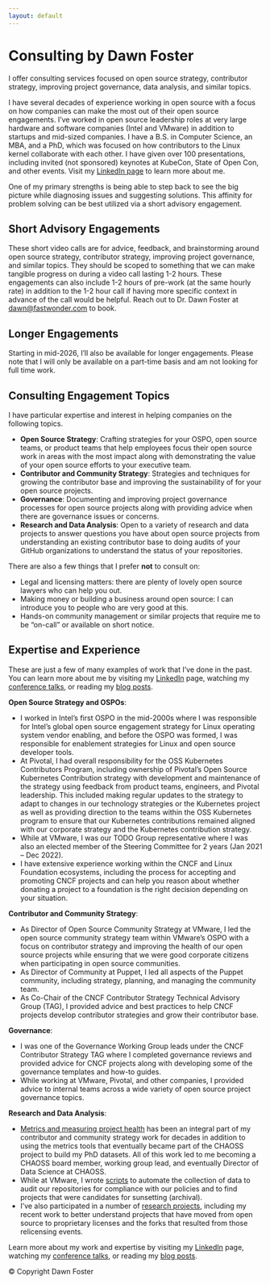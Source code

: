 ```yaml
---
layout: default
---
```


# Consulting by Dawn Foster
I offer consulting services focused on open source strategy, contributor strategy, improving project governance, data analysis, and similar topics. 

I have several decades of experience working in open source with a focus on how companies can make the most out of their open source engagements. I’ve worked in open source leadership roles at very large hardware and software companies (Intel and VMware) in addition to startups and mid-sized companies. I have a B.S. in Computer Science, an MBA, and a PhD, which was focused on how contributors to the Linux kernel collaborate with each other. I have given over 100 presentations, including invited (not sponsored) keynotes at KubeCon, State of Open Con, and other events. Visit my [LinkedIn page](https://www.linkedin.com/in/dawnfoster/) to learn more about me.

One of my primary strengths is being able to step back to see the big picture while diagnosing issues and suggesting solutions. This affinity for problem solving can be best utilized via a short advisory engagement.


## **Short Advisory Engagements**

These short video calls are for advice, feedback, and brainstorming around open source strategy, contributor strategy, improving project governance, and similar topics. They should be scoped to something that we can make tangible progress on during a video call lasting 1-2 hours. These engagements can also include 1-2 hours of pre-work (at the same hourly rate) in addition to the 1-2 hour call if having more specific context in advance of the call would be helpful. Reach out to Dr. Dawn Foster at dawn@fastwonder.com to book.


## **Longer Engagements**

Starting in mid-2026, I’ll also be available for longer engagements. Please note that I will only be available on a part-time basis and am not looking for full time work.


## **Consulting Engagement Topics**

I have particular expertise and interest in helping companies on the following topics.



* **Open Source Strategy**: Crafting strategies for your OSPO, open source teams, or product teams that help employees focus their open source work in areas with the most impact along with demonstrating the value of your open source efforts to your executive team.
* **Contributor and Community Strategy**: Strategies and techniques for growing the contributor base and improving the sustainability of for your open source projects.
* **Governance**: Documenting and improving project governance processes for open source projects along with providing advice when there are governance issues or concerns.
* **Research and Data Analysis**: Open to a variety of research and data projects to answer questions you have about open source projects from understanding an existing contributor base to doing audits of your GitHub organizations to understand the status of your repositories.

There are also a few things that I prefer **not** to consult on:



* Legal and licensing matters: there are plenty of lovely open source lawyers who can help you out.
* Making money or building a business around open source: I can introduce you to people who are very good at this.
* Hands-on community management or similar projects that require me to be “on-call” or available on short notice.


## **Expertise and Experience**

These are just a few of many examples of work that I’ve done in the past. You can learn more about me by visiting my [LinkedIn](https://www.linkedin.com/in/dawnfoster) page, watching my [conference talks](https://fastwonderblog.com/speaking/), or reading my [blog posts](https://fastwonderblog.com/starting-point/).

**Open Source Strategy and OSPOs**:



* I worked in Intel’s first OSPO in the mid-2000s where I was responsible for Intel’s global open source engagement strategy for Linux operating system vendor enabling, and before the OSPO was formed, I was responsible for enablement strategies for Linux and open source developer tools.
* At Pivotal, I had overall responsibility for the OSS Kubernetes Contributors Program, including ownership of Pivotal’s Open Source Kubernetes Contribution strategy with development and maintenance of the strategy using feedback from product teams, engineers, and Pivotal leadership. This included making regular updates to the strategy to adapt to changes in our technology strategies or the Kubernetes project as well as providing direction to the teams within the OSS Kubernetes program to ensure that our Kubernetes contributions remained aligned with our corporate strategy and the Kubernetes contribution strategy.
* While at VMware, I was our TODO Group representative where I was also an elected member of the Steering Committee for 2 years (Jan 2021 – Dec 2022).
* I have extensive experience working within the CNCF and Linux Foundation ecosystems, including the process for accepting and promoting CNCF projects and can help you reason about whether donating a project to a foundation is the right decision depending on your situation.

**Contributor and Community Strategy**:



* As Director of Open Source Community Strategy at VMware, I led the open source community strategy team within VMware’s OSPO with a focus on contributor strategy and improving the health of our open source projects while ensuring that we were good corporate citizens when participating in open source communities.
* As Director of Community at Puppet, I led all aspects of the Puppet community, including strategy, planning, and managing the community team.
* As Co-Chair of the CNCF Contributor Strategy Technical Advisory Group (TAG), I provided advice and best practices to help CNCF projects develop contributor strategies and grow their contributor base.

**Governance**:



* I was one of the Governance Working Group leads under the CNCF Contributor Strategy TAG where I completed governance reviews and provided advice for CNCF projects along with developing some of the governance templates and how-to guides.
* While working at VMware, Pivotal, and other companies, I provided advice to internal teams across a wide variety of open source project governance topics.

**Research and Data Analysis**:



* [Metrics and measuring project health](https://fastwonderblog.com/metrics/) has been an integral part of my contributor and community strategy work for decades in addition to using the metrics tools that eventually became part of the CHAOSS project to build my PhD datasets. All of this work led to me becoming a CHAOSS board member, working group lead, and eventually Director of Data Science at CHAOSS.
* While at VMware, I wrote [scripts](https://github.com/geekygirldawn/project-api-metrics/tree/main/scripts) to automate the collection of data to audit our repositories for compliance with our policies and to find projects that were candidates for sunsetting (archival).
* I’ve also participated in a number of [research projects](https://fastwonderblog.com/academic/), including my recent work to better understand projects that have moved from open source to proprietary licenses and the forks that resulted from those relicensing events.

Learn more about my work and expertise by visiting my [LinkedIn](https://www.linkedin.com/in/dawnfoster) page, watching my [conference talks](https://fastwonderblog.com/speaking/), or reading my [blog posts](https://fastwonderblog.com/starting-point/).

© Copyright Dawn Foster
